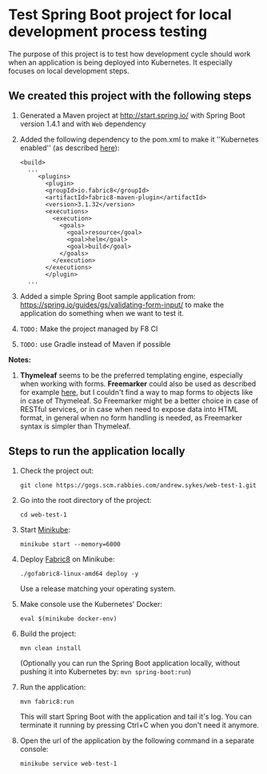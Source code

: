 Test Spring Boot project for local development process testing
=============================================================

The purpose of this project is to test how development cycle should work when an application is being deployed into Kubernetes. It especially focuses on local development steps.

We created this project with the following steps
------------------------------------------------

 1. Generated a Maven project at <http://start.spring.io/> with Spring Boot    version 1.4.1 and with `Web` dependency
 1. Added the following dependency to the pom.xml to make it ''Kubernetes enabled'' (as described [here](https://spring.fabric8.io/)):
       ```
       <build>
         ...
            <plugins>
              <plugin>
              <groupId>io.fabric8</groupId>
              <artifactId>fabric8-maven-plugin</artifactId>
              <version>3.1.32</version>
              <executions>
                <execution>
                  <goals>
                    <goal>resource</goal>
                    <goal>helm</goal>
                    <goal>build</goal>
                  </goals>
                </execution>
              </executions>
              </plugin>
         ...
       ```

 1. Added a simple Spring Boot sample application from: <https://spring.io/guides/gs/validating-form-input/> to make the application do something when we want to test it.
 1. ``TODO:`` Make the project managed by F8 CI
 1. ``TODO:`` use Gradle instead of Maven if possible

**Notes:**
 1. **Thymeleaf** seems to be the preferred templating engine, especially when working with forms. **Freemarker** could also be used as described for example [here](https://hellokoding.com/spring-boot-hello-world-example-with-freemarker/), but I couldn't find a way to map forms to objects like in case of Thymeleaf. So Freemarker might be a better choice in case of RESTful services, or in case when need to expose data into HTML format, in general when no form handling is needed, as Freemarker syntax is simpler than Thymeleaf.


Steps to run the application locally
------------------------------------

 1. Check the project out:

        git clone https://gogs.scm.rabbies.com/andrew.sykes/web-test-1.git

 1. Go into the root directory of the project:

        cd web-test-1

 1. Start [Minikube](https://github.com/kubernetes/minikube/releases):

        minikube start --memory=6000

 1. Deploy [Fabric8](https://github.com/fabric8io/gofabric8/releases) on Minikube:

        ./gofabric8-linux-amd64 deploy -y

    Use a release matching your operating system.

 1. Make console use the Kubernetes' Docker:

        eval $(minikube docker-env)

 1. Build the project:

        mvn clean install

    (Optionally you can run the Spring Boot application locally, without pushing it into Kubernetes by: ```mvn spring-boot:run```)

 1. Run the application:

        mvn fabric8:run

    This will start Spring Boot with the application and tail it's log. You can terminate it running by pressing Ctrl+C when you don't need it anymore.

 1. Open the url of the application by the following command in a separate console:

        minikube service web-test-1
